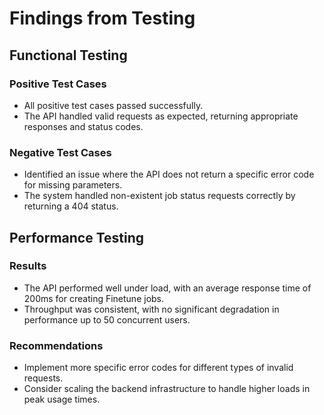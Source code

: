 # Findings from Testing

## Functional Testing

### Positive Test Cases
- All positive test cases passed successfully.
- The API handled valid requests as expected, returning appropriate responses and status codes.

### Negative Test Cases
- Identified an issue where the API does not return a specific error code for missing parameters.
- The system handled non-existent job status requests correctly by returning a 404 status.

## Performance Testing

### Results
- The API performed well under load, with an average response time of 200ms for creating Finetune jobs.
- Throughput was consistent, with no significant degradation in performance up to 50 concurrent users.

### Recommendations
- Implement more specific error codes for different types of invalid requests.
- Consider scaling the backend infrastructure to handle higher loads in peak usage times.
